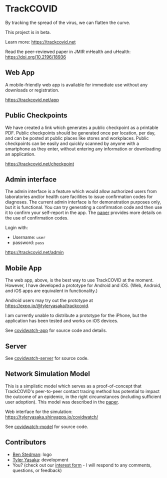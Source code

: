 # TrackCOVID
By tracking the spread of the virus, we can flatten the curve.

This project is in beta.

Learn more:
https://trackcovid.net

Read the peer-reviewed paper in JMIR mHealth and uHealth:
https://doi.org/10.2196/18936

## Web App

A mobile-friendly web app is available for immediate use without any downloads or registration.

https://trackcovid.net/app

## Public Checkpoints

We have created a link which generates a public checkpoint as a printable PDF. Public checkpoints should be generated once per location, per day, and can be posted at public places like stores and workplaces. Public checkpoints can be easily and quickly scanned by anyone with a smartphone as they enter, without entering any information or downloading an application.

https://trackcovid.net/checkpoint

## Admin interface

The admin interface is a feature which would allow authorized users from laboratories and/or health care facilities to issue confirmation codes for diagnoses. The current admin interface is for demonstration purposes only, but it is functional. You can try generating a confirmation code and then use it to confirm your self-report in the app. The [paper](https://preprints.jmir.org/preprint/18936/accepted) provides more details on the use of confirmation codes.

Login with:
- Username: `user`
- password: `pass`

https://trackcovid.net/admin

## Mobile App

The web app, above, is the best way to use TrackCOVID at the moment. However, I have developed a prototype for Android and iOS. (Web, Android, and iOS apps are equivalent in functionality.)

Android users may try out the prototype at https://expo.io/@tyleryasaka/trackcovid.

I am currently unable to distribute a prototype for the iPhone, but the application has been tested and works on iOS devices.

See [covidwatch-app](covidwatch-app) for source code and details.

## Server

See [covidwatch-server](covidwatch-server) for source code.

## Network Simulation Model
This is a simplistic model which serves as a proof-of-concept that TrackCOVID's peer-to-peer contact tracing method has potential to impact the outcome of an epidemic, in the right circumstances (including sufficient user adoption). This model was described in the [paper](https://preprints.jmir.org/preprint/18936/accepted).

Web interface for the simulation: https://tyleryasaka.shinyapps.io/covidwatch/

See [covidwatch-model](covidwatch-model) for source code.

## Contributors

- [Ben Stedman](https://benstedman.com/): logo
- [Tyler Yasaka](https://tyleryasaka.me/): development
- You? (check out our [interest form](https://docs.google.com/forms/d/e/1FAIpQLSfj8AxQ5hVYF2cvlZGv1yopOCLHn71NigqPjyFYSv6sEaQijg/viewform?usp=sf_link) - I will respond to any comments, questions, or feedback)
